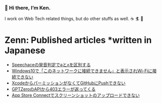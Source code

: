 ### 👋 Hi there, I’m Ken.

I work on Web Tech related things, but do other stuffs as well. ☕️ 🏄 🌱

# Zenn: Published articles *written in Japanese
<!-- BLOG-POST-LIST:START -->
- [Speechaceの発音判定でəとʌを区別する](https://zenn.dev/kentarofurukawa/articles/3357e3a53d936c)
- [Windows10で「このネットワークに接続できません」と表示されWi-Fiに接続できない](https://zenn.dev/kentarofurukawa/articles/44bfda0004d8c2)
- [XcodeからパーミッションがなくてGitHubにPushできない](https://zenn.dev/kentarofurukawa/articles/f31caa16c10e9d)
- [GPTZeroのAPIから403エラーが返ってくる](https://zenn.dev/kentarofurukawa/articles/bf7a8b402a2826)
- [App Store Connectでスクリーンショットのアップロードできない](https://zenn.dev/kentarofurukawa/articles/8e647cf188b17a)
<!-- BLOG-POST-LIST:END -->
